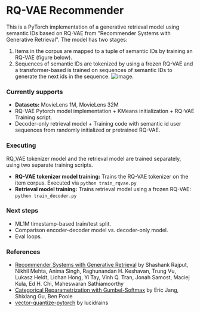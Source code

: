 # RQ-VAE Recommender
This is a PyTorch implementation of a generative retrieval model using semantic IDs based on RQ-VAE from "Recommender Systems with Generative Retrieval". 
The model has two stages:
1. Items in the corpus are mapped to a tuple of semantic IDs by training an RQ-VAE (figure below).
2. Sequences of semantic IDs are tokenized by using a frozen RQ-VAE and a transformer-based is trained on sequences of semantic IDs to generate the next ids in the sequence.
![image](https://github.com/EdoardoBotta/RQ-VAE/assets/64335373/199b38ac-a282-4ba1-bd89-3291617e6aa5).

### Currently supports
* **Datasets:** MovieLens 1M, MovieLens 32M
* RQ-VAE Pytorch model implementation + KMeans initialization + RQ-VAE Training script.
* Decoder-only retrieval model + Training code with semantic id user sequences from randomly initialized or pretrained RQ-VAE.

### Executing
RQ_VAE tokenizer model and the retrieval model are trained separately, using two separate training scripts.
* **RQ-VAE tokenizer model training:** Trains the RQ-VAE tokenizer on the item corpus. Executed via `python train_rqvae.py`
* **Retrieval model training:** Trains retrieval model using a frozen RQ-VAE: `python train_decoder.py`

### Next steps
* ML1M timestamp-based train/test split.
* Comparison encoder-decoder model vs. decoder-only model.
* Eval loops.

### References
* [Recommender Systems with Generative Retrieval](https://arxiv.org/pdf/2305.05065) by Shashank Rajput, Nikhil Mehta, Anima Singh, Raghunandan H. Keshavan, Trung Vu, Lukasz Heldt, Lichan Hong, Yi Tay, Vinh Q. Tran, Jonah Samost, Maciej Kula, Ed H. Chi, Maheswaran Sathiamoorthy
* [Categorical Reparametrization with Gumbel-Softmax](https://openreview.net/pdf?id=rkE3y85ee) by Eric Jang, Shixiang Gu, Ben Poole
* [vector-quantize-pytorch](https://github.com/lucidrains/vector-quantize-pytorch) by lucidrains
  
